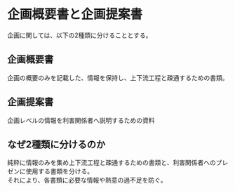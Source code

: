 # 企画概要書と企画提案書

企画に関しては、以下の2種類に分けることとする。

## 企画概要書
企画の概要のみを記載した、情報を保持し、上下流工程と疎通するための書類。

## 企画提案書
企画レベルの情報を利害関係者へ説明するための資料

## なぜ2種類に分けるのか
純粋に情報のみを集め上下流工程と疎通するための書類と、利害関係者へのプレゼンに使用する書類を分ける。  
それにより、各書類に必要な情報や熱意の過不足を防ぐ。